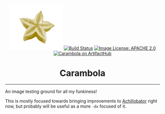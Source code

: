 <div align="center">
    <img src="https://github.com/tulilirockz/carambola/blob/main/docs/carambola.png"/>
    <a href="https://github.com/tulilirockz/carambola/actions/workflows/build.yml"><img src="https://github.com/tulilirockz/carambola/actions/workflows/build.yml/badge.svg" alt="Build Status" /></a>
    <a href="https://github.com/tulilirockz/carambola/main/LICENSE.md"><img src="https://img.shields.io/github/license/tulilirockz/carambola?style=plastic&style=social" alt="Image License: APACHE 2.0"/></a>
    <a href="https://artifacthub.io/packages/search?repo=carambola"><img src="https://img.shields.io/endpoint?url=https://artifacthub.io/badge/repository/carambola" alt="Carambola on ArtifactHub" /></a>
    <h1>Carambola</h1>
</div>

---

An image testing ground for all my funkiness!

This is mostly focused towards bringing improvements to [Achillobator](https://github.com/centos-workstation/achillobator) right now, but probably will be useful as a more `-dx` focused of it.
